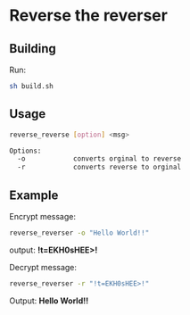 # Reverse the reverser

## Building
Run:
```bash
sh build.sh
```

## Usage 
```bash
reverse_reverse [option] <msg>

Options:
  -o            converts orginal to reverse
  -r            converts reverse to orginal
````

## Example
Encrypt message:
```bash
reverse_reverser -o "Hello World!!"
```
output: **!t=EKH0sHEE>!**

Decrypt message:
```bash
reverse_reverser -r "!t=EKH0sHEE>!"
```
Output: **Hello World!!**



